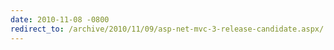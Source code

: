 ```yaml
---
date: 2010-11-08 -0800
redirect_to: /archive/2010/11/09/asp-net-mvc-3-release-candidate.aspx/
---
```

